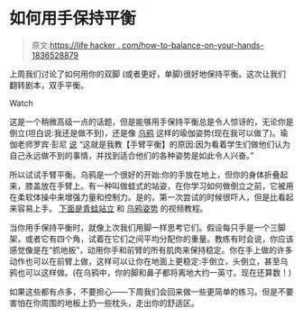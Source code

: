 # 如何用手保持平衡

> 原文:[https://life hacker . com/how-to-balance-on-your-hands-1836528879](https://lifehacker.com/how-to-balance-on-your-hands-1836528879)

上周我们讨论了如何用你的双脚 (或者更好，单脚)很好地保持平衡。这次让我们翻转剧本，双手平衡。

Watch

这是一个稍微高级一点的话题，但是能够用手保持平衡总是令人惊讶的，无论你是倒立(坦白说:我还是做不到)，还是像 [乌鸦](https://www.yogajournal.com/poses/crane-pose) 这样的瑜伽姿势(现在我可以做了)。瑜伽老师罗宾·彭尼 [说](https://robinpenney.yoga/arm-balance-tips/) “这就是我教【手臂平衡】的原因:因为看着学生们做他们认为自己永远做不到的事情，并找到适合他们的各种姿势是如此令人兴奋。”

所以试试手臂平衡。乌鸦是一个很好的开始:你的手放在地上，但你的身体折叠起来，膝盖放在手臂上。有一种叫做蛙式的站姿，在你学习如何做倒立之前，它被用在柔软体操中来增强力量和控制力。是的，第一次尝试的时候很吓人，但是比看起来容易上手。 [下面是青蛙站立](https://www.youtube.com/watch?v=fAg1ZlngaMo) 和 [乌鸦姿势](https://www.youtube.com/watch?v=DgvjvwPGLPY) 的视频教程。

当你用手保持平衡时，就像上次我们用脚一样思考它们。假设每只手是一个三脚架，或者它有四个角，试着在它们之间平均分配你的重量。教练有时会说，你应该感觉像是在“抓地板”，动用你手和前臂的所有肌肉来保持稳定。你在手上做的许多动作也可以在前臂上做，这样可以让你在地面上更稳定:手倒立，头倒立，甚至乌鸦也可以这样做。(在乌鸦中，你的脚和鼻子都将离地大约一英寸。现在还算数！)

如果这些都有点多，不要担心——下周我们会回来做一些更简单的练习。但是不要害怕在你周围的地板上扔一些枕头，走出你的舒适区。